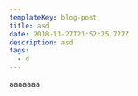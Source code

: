 ```yaml
---
templateKey: blog-post
title: asd
date: 2018-11-27T21:52:25.727Z
description: asd
tags:
  - d
---
```

aaaaaaa
